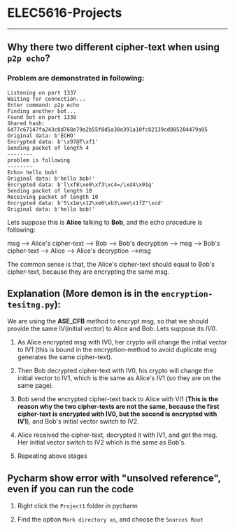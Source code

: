 # ELEC5616-Projects
--------

## Why there two different cipher-text when using `p2p echo`?
### Problem are demonstrated in following:
```
Listening on port 1337
Waiting for connection...
Enter command: p2p echo
Finding another bot...
Found bot on port 1338
Shared hash: 6d77c67147fa243c8d768e79a2b55f8d5a30e391a10fc82139cd885204479a95
Original data: b'ECHO'
Encrypted data: b'\x97@T\xf1'
Sending packet of length 4
--------
problem is following
--------
Echo> hello bob!
Original data: b'hello bob!'
Encrypted data: b'l\xf8\xe9\xf3\xc4=/\xd4\x91q'
Sending packet of length 10
Receiving packet of length 10
Encrypted data: b'5\x1e\x12\xe6\xb3\xee\x1fZ"\xcd'
Original data: b'hello bob!'
```
Lets suppose this is **Alice** talking to **Bob**, and the echo procedure is following:

msg --> Alice's cipher-text --> Bob --> Bob's decryption --> msg --> Bob's cipher-text --> Alice --> Alice's decryption -->msg

The common sense is that, the Alice's cipher-text should equal to Bob's cipher-text, because they are encrypting the same msg.

## Explanation (More demon is in the `encryption-tesitng.py`):
We are using the **ASE_CFB** method to encrypt msg, so that we should provide the same IV(initial vector) to Alice and Bob. Lets suppose its *IV0*.


1. As Alice encrypted msg with IV0, her crypto will change the initial vector to IV1 (this is bound in the encryption-method to avoid duplicate msg generates the same cipher-text).

2. Then Bob decrypted cipher-text with IV0, his crypto will change the initial vector to IV1, which is the same as Alice's IV1 (so they are on the same page).

3. Bob send the encrypted cipher-text back to Alice with VI1 (**This is the reason why the two cipher-texts are not the same, because the first cipher-text is encrypted with IV0, but the second is encrypted with IV1**), and Bob's initial vector switch to IV2.

4. Alice received the cipher-text, decrypted it with IV1, and got the msg. Her initial vector switch to IV2 which is the same as Bob's.

5. Repeating above stages

## Pycharm show error with "unsolved reference", even if you can run the code

1. Right click the `Project1` folder in pycharm

2. Find the option `Mark directory as`, and choose the `Sources Root`
